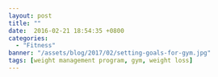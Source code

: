```yaml
---
layout: post
title: ""
date:  2016-02-21 18:54:35 +0800
categories:
  - "Fitness"
banner: "/assets/blog/2017/02/setting-goals-for-gym.jpg"
tags: [weight management program, gym, weight loss]
---
```

